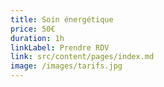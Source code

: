 ```yaml
---
title: Soin énergétique
price: 50€
duration: 1h
linkLabel: Prendre RDV
link: src/content/pages/index.md
image: /images/tarifs.jpg
---
```


